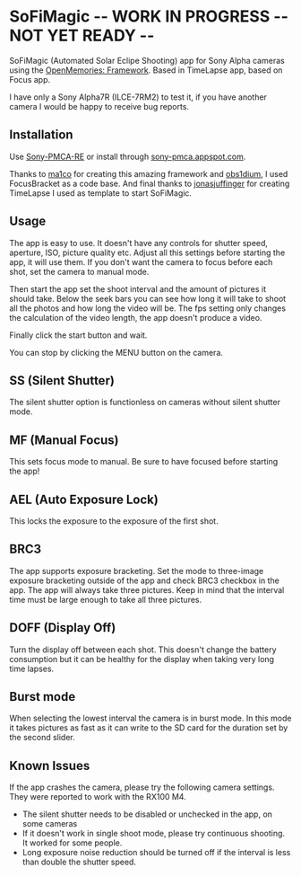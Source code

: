 # SoFiMagic -- WORK IN PROGRESS -- NOT YET READY --
SoFiMagic (Automated Solar Eclipe Shooting) app for Sony Alpha cameras using the [OpenMemories: Framework](https://github.com/ma1co/OpenMemories-Framework).
Based in TimeLapse app, based on Focus app.

I have only a Sony Alpha7R (ILCE-7RM2) to test it, if you have another camera I would be happy to receive bug reports.

## Installation ##
Use [Sony-PMCA-RE](https://github.com/ma1co/Sony-PMCA-RE) or install through [sony-pmca.appspot.com](https://sony-pmca.appspot.com/apps).

Thanks to [ma1co](https://github.com/ma1co) for creating this amazing framework and [obs1dium](https://github.com/obs1dium), I used FocusBracket as a code base.
And final thanks to [jonasjuffinger](https://github.com/jonasjuffinger/TimeLapse) for creating TimeLapse I used as template to start SoFiMagic. 

## Usage ##
The app is easy to use. It doesn't have any controls for shutter speed, aperture, ISO, picture quality etc. Adjust all this settings before starting the app, it will use them. If you don't want the camera to focus before each shot, set the camera to manual mode.

Then start the app set the shoot interval and the amount of pictures it should take. Below the seek bars you can see how long it will take to shoot all the photos and how long the video will be. The fps setting only changes the calculation of the video length, the app doesn't produce a video.

Finally click the start button and wait.

You can stop by clicking the MENU button on the camera.

## SS (Silent Shutter) ##
The silent shutter option is functionless on cameras without silent shutter mode.

## MF (Manual Focus) ##
This sets focus mode to manual. Be sure to have focused before starting the app!

## AEL (Auto Exposure Lock) ##
This locks the exposure to the exposure of the first shot.

## BRC3 ##
The app supports exposure bracketing. Set the mode to three-image exposure bracketing outside of the app and check BRC3 checkbox in the app. The app will always take three pictures. Keep in mind that the interval time must be large enough to take all three pictures.

## DOFF (Display Off) ##
Turn the display off between each shot. This doesn't change the battery consumption but it can be healthy for the display when taking very long time lapses.

## Burst mode ##
When selecting the lowest interval the camera is in burst mode. In this mode it takes pictures as fast as it can write to the SD card for the duration set by the second slider.

## Known Issues ##

If the app crashes the camera, please try the following camera settings. They were reported to work with the RX100 M4.
 - The silent shutter needs to be disabled or unchecked in the app, on some cameras
 - If it doesn't work in single shoot mode, please try continuous shooting. It worked for some people.
 - Long exposure noise reduction should be turned off if the interval is less than double the shutter speed.
